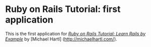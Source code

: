 # Ruby on Rails Tutorial: first application

This is the first application for [*Ruby on Rails Tutorial: Learn Rails by Example*](http://railstutorial.org/) by [Michael Hartl] (http://michaelhartl.com/). 